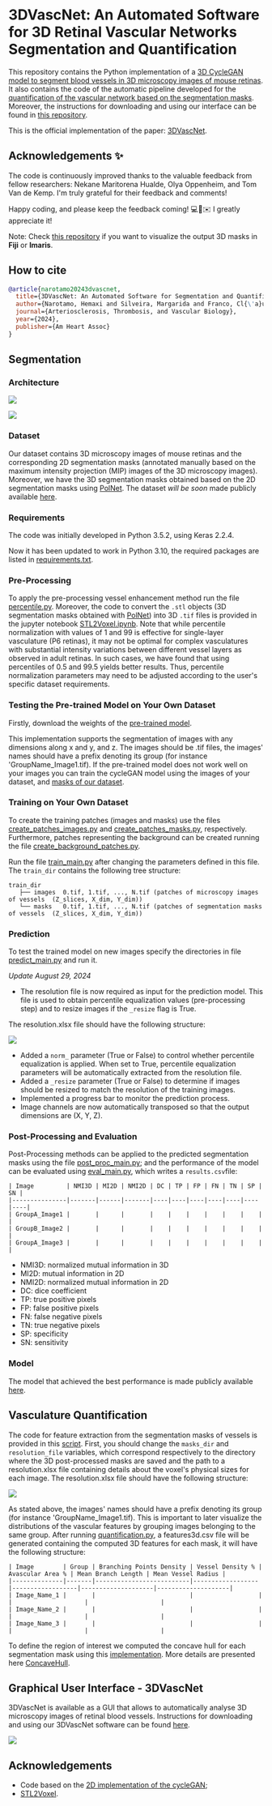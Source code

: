 # 3DVascNet: An Automated Software for 3D Retinal Vascular Networks Segmentation and Quantification

This repository contains the Python implementation of a [3D CycleGAN model to segment blood vessels in 3D microscopy images of mouse retinas](https://github.com/HemaxiN/3DVascNet/tree/main#segmentation). It also contains the code of the automatic pipeline developed for the [quantification of the vascular network based on the segmentation masks](https://github.com/HemaxiN/3DVascNet/tree/main#vasculature-quantification). Moreover, the instructions for downloading and using our interface can be found in [this repository](https://github.com/HemaxiN/3DVascNet/tree/main#graphical-user-interface---3dvascnet).

This is the official implementation of the paper: [3DVascNet](https://www.ahajournals.org/doi/abs/10.1161/ATVBAHA.124.320672). 

## Acknowledgements ✨

The code is continuously improved thanks to the valuable feedback from fellow researchers: Nekane Maritorena Hualde, Olya Oppenheim, and Tom Van de Kemp. I'm truly grateful for their feedback and comments!

Happy coding, and please keep the feedback coming! 💻🚀✉️ I greatly appreciate it!

Note: Check [this repository](https://github.com/HemaxiN/transpose_masks_3DVascNet) if you want to visualize the output 3D masks in **Fiji** or **Imaris**.

## How to cite

```bibtex
@article{narotamo20243dvascnet,
  title={3DVascNet: An Automated Software for Segmentation and Quantification of Mouse Vascular Networks in 3D},
  author={Narotamo, Hemaxi and Silveira, Margarida and Franco, Cl{\'a}udio A},
  journal={Arteriosclerosis, Thrombosis, and Vascular Biology},
  year={2024},
  publisher={Am Heart Assoc}
}
```

## Segmentation

### Architecture

![](https://github.com/HemaxiN/3DVesselSegmentation/blob/main/images/overview.png)

![](https://github.com/HemaxiN/3DVesselSegmentation/blob/main/images/architecturegit3.png)



### Dataset

Our dataset contains 3D microscopy images of mouse retinas and the corresponding 2D segmentation masks (annotated manually based on the maximum intensity projection (MIP) images of the 3D microscopy images). Moreover, we have the 3D segmentation masks obtained based on the 2D segmentation masks using [PolNet](https://github.com/mobernabeu/polnet).
The dataset *will be soon* made publicly available [here](https://huggingface.co/datasets/Hemaxi/3DVesselSegmentation/tree/main).

### Requirements

The code was initially developed in Python 3.5.2, using Keras 2.2.4. 

Now it has been updated to work in Python 3.10, the required packages are listed in [requirements.txt](https://github.com/HemaxiN/3DVesselSegmentation/blob/main/utils/requirements.txt).

### Pre-Processing

To apply the pre-processing vessel enhancement method run the file [percentile.py](https://github.com/HemaxiN/3DVesselSegmentation/blob/main/preprocessing/percentile.py). Moreover, the code to convert the ```.stl``` objects (3D segmentation masks obtained with [PolNet](https://github.com/mobernabeu/polnet)) into 3D ```.tif``` files is provided in the jupyter notebook [STL2Voxel.ipynb](https://github.com/HemaxiN/3DVesselSegmentation/blob/main/preprocessing/STL2Voxel.ipynb). Note that while percentile normalization with values of 1 and 99 is effective for single-layer vasculature (P6 retinas), it may not be optimal for complex vasculatures with substantial intensity variations between different vessel layers as observed in adult retinas. In such cases, we have found that using percentiles of 0.5 and 99.5 yields better results. Thus, percentile normalization parameters may need to be adjusted according to the user's specific dataset requirements.


### Testing the Pre-trained Model on Your Own Dataset

Firstly, download the weights of the [pre-trained model](https://huggingface.co/Hemaxi/3DCycleGAN/tree/main).

This implementation supports the segmentation of images with any dimensions along x and y, and z.
The images should be .tif files, the images' names should have a prefix denoting its group (for instance 'GroupName_Image1.tif).
If the pre-trained model does not work well on your images you can train the cycleGAN model using the images of your dataset, and [masks of our dataset](https://huggingface.co/datasets/Hemaxi/3DVesselSegmentation/tree/main).

### Training on Your Own Dataset


To create the training patches (images and masks) use the files [create_patches_images.py](https://github.com/HemaxiN/3DVesselSegmentation/blob/main/preprocessing/create_patches_images.py) and [create_patches_masks.py](https://github.com/HemaxiN/3DVesselSegmentation/blob/main/preprocessing/create_patches_masks.py), respectively. Furthermore, patches representing the background can be created running the file [create_background_patches.py](https://github.com/HemaxiN/3DVesselSegmentation/blob/main/preprocessing/create_background_patches.py).

Run the file [train_main.py](https://github.com/HemaxiN/3DVesselSegmentation/blob/main/train_main.py) after changing the parameters defined in this file.
The `train_dir` contains the following tree structure:

```
train_dir
   ├── images  0.tif, 1.tif, ..., N.tif (patches of microscopy images of vessels  (Z_slices, X_dim, Y_dim))
   └── masks   0.tif, 1.tif, ..., N.tif (patches of segmentation masks of vessels  (Z_slices, X_dim, Y_dim))
```


### Prediction

To test the trained model on new images specify the directories in file [predict_main.py](https://github.com/HemaxiN/3DVesselSegmentation/blob/main/predict_main.py) and run it.

*Update August 29, 2024*
- The resolution file is now required as input for the prediction model. This file is used to obtain percentile equalization values (pre-processing step) and to resize images if the ```_resize``` flag is True.

The resolution.xlsx file should have the following structure:

![](https://github.com/HemaxiN/3DVascNet/blob/main/images/resolutionfile.PNG)

- Added a ```norm_``` parameter (True or False) to control whether percentile equalization is applied. When set to True, percentile equalization parameters will be automatically extracted from the resolution file.
- Added a ```_resize``` parameter (True or False) to determine if images should be resized to match the resolution of the training images.
- Implemented a progress bar to monitor the prediction process.
- Image channels are now automatically transposed so that the output dimensions are (X, Y, Z).


### Post-Processing and Evaluation

Post-Processing methods can be applied to the predicted segmentation masks using the file [post_proc_main.py](https://github.com/HemaxiN/3DVesselSegmentation/blob/main/post_proc_main.py); and the performance of the model can be evaluated using [eval_main.py](https://github.com/HemaxiN/3DVesselSegmentation/blob/main/eval_main.py), which writes a ```results.csv```file:

```
| Image         | NMI3D | MI2D | NMI2D | DC | TP | FP | FN | TN | SP | SN |
|---------------|-------|------|-------|----|----|----|----|----|----|----|
| GroupA_Image1 |       |      |       |    |    |    |    |    |    |    |
| GroupB_Image2 |       |      |       |    |    |    |    |    |    |    |
| GroupA_Image3 |       |      |       |    |    |    |    |    |    |    |
```


* NMI3D: normalized mutual information in 3D
* MI2D: mutual information in 2D
* NMI2D: normalized mutual information in 2D
* DC: dice coefficient
* TP: true positive pixels
* FP: false positive pixels
* FN: false negative pixels
* TN: true negative pixels
* SP: specificity
* SN: sensitivity


### Model

The model that achieved the best performance is made publicly available [here](https://huggingface.co/Hemaxi/3DCycleGAN/tree/main).

## Vasculature Quantification

The code for feature extraction from the segmentation masks of vessels is provided in this [script](https://github.com/HemaxiN/3DVascNet/blob/main/quantification.py). 
First, you should change the ```masks_dir``` and ```resolution_file``` variables, which correspond respectively to the directory where the 3D post-processed masks are saved and the path to a resolution.xlsx file containing details about the voxel's physical sizes for each image.
The resolution.xlsx file should have the following structure:

![](https://github.com/HemaxiN/3DVascNet/blob/main/images/resolutionfile.PNG)

As stated above, the images' names should have a prefix denoting its group (for instance 'GroupName_Image1.tif). This is important to later visualize the distributions of the vascular features by grouping images belonging to the same group.
After running [quantification.py](https://github.com/HemaxiN/3DVascNet/blob/main/quantification.py), a features3d.csv file will be generated containing the computed 3D features for each mask, it will have the following structure:

```
| Image        | Group | Branching Points Density | Vessel Density % | Avascular Area % | Mean Branch Length | Mean Vessel Radius |
|--------------|-------|--------------------------|------------------|------------------|--------------------|--------------------|
| Image_Name_1 |       |                          |                  |                  |                    |                    |  
| Image_Name_2 |       |                          |                  |                  |                    |                    |    
| Image_Name_3 |       |                          |                  |                  |                    |                    |    
```

To define the region of interest we computed the concave hull for each segmentation mask using this [implementation](https://github.com/sebastianbeyer/concavehull).
More details are presented here [ConcaveHull](https://github.com/HemaxiN/3DVesselSegmentation/blob/main/ConcaveHull).

## Graphical User Interface - 3DVascNet

3DVascNet is available as a GUI that allows to automatically analyse 3D microscopy images of retinal blood vessels.
Instructions for downloading and using our 3DVascNet software can be found [here](https://github.com/HemaxiN/3DVascNet/wiki/Downloading-and-Running-3DVascNet).

![](https://github.com/HemaxiN/3DVesselSegmentation/blob/main/images/interface.png)










## Acknowledgements

* Code based on the [2D implementation of the cycleGAN](https://machinelearningmastery.com/cyclegan-tutorial-with-keras/);
* [STL2Voxel](https://github.com/cpederkoff/stl-to-voxel).
